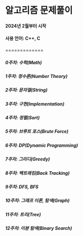 알고리즘 문제풀이
=============
#### 2024년 2월부터 시작
#### 사용 언어: C++, C
=============
##### 0주차: 수학(Math)
##### 1주차: 정수론(Number Theory)
##### 2주차: 문자열(String)
##### 3주차: 구현(Implementation)
##### 4주차: 정렬(Sort)
##### 5주차: 브루트 포스(Brute Force)
##### 6주차: DP(Dynamic Programming)
##### 7주차: 그리디(Greedy)
##### 8주차: 백트래킹(Back Tracking)
##### 9주차: DFS, BFS
##### 10주차: 그래프 이론, 탐색(Graph)
##### 11주차: 트리(Tree)
##### 12주차: 이분 탐색(Binary Search)